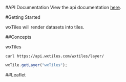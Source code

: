 #API Documentation
View the api documentation [here](https://wxtiles.github.io/wxtiles-docs/api-docs/).

#Getting Started

wxTiles will render datasets into tiles.

##Concepts

wxTiles 

```shell
curl https://api.wxtiles.com/wxtiles/layer/
```
```javascript
wxTile.getLayer("wxTiles");
```

##Leaflet

